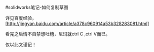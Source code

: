 #solidworks笔记-如何复制草图

详见百度经验，[http://jingyan.baidu.com/article/a378c960914a53b328283081.html]

看完之后情不自禁想吐槽，尼玛就ctrl C ,ctrl V而已。

仅以此文谨记！